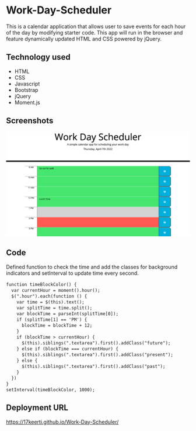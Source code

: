 # Work-Day-Scheduler
This is a calendar application that allows user to save events for each hour of the day by modifying starter code. This app will run in the browser and feature dynamically updated HTML and CSS powered by jQuery.



## Technology used
- HTML
- CSS
- Javascript
- Bootstrap
- jQuery
- Moment.js


## Screenshots
![Screenshot 1](./assets/Images/01.png)


## Code
Defined function to check the time and add the classes for background indicators and setInterval to update time every second.

```
function timeBlockColor() {
  var currentHour = moment().hour();
  $(".hour").each(function () {
    var time = $(this).text();
    var splitTime = time.split();
    var blockTime = parseInt(splitTime[0]);
    if (splitTime[1] == 'PM') {
      blockTime = blockTime + 12;
    }
    if (blockTime > currentHour) {
      $(this).siblings(".textarea").first().addClass("future");
    } else if (blockTime === currentHour) {
      $(this).siblings(".textarea").first().addClass("present");
    } else {
      $(this).siblings(".textarea").first().addClass("past");
    }
  })
}
setInterval(timeBlockColor, 1000);
```

## Deployment URL
https://17keerti.github.io/Work-Day-Scheduler/